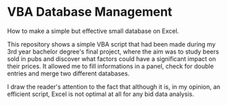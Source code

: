 # VBA Database Management
How to make a simple but effective small database on Excel.

This repository shows a simple VBA script that had been made during my 3rd year bachelor degree's final project, where the aim was to study beers sold in pubs and discover what factors could have a significant impact on their prices. It allowed me to fill informations in a panel, check for double entries and merge two different databases.

I draw the reader's attention to the fact that although it is, in my opinion, an efficient script, Excel is not optimal at all for any bid data analysis.
